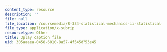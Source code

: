 ```yaml
---
content_type: resource
description: ''
file: null
file_location: /coursemedia/8-334-statistical-mechanics-ii-statistical-physics-of-fields-spring-2014/305aaaea045860108a574f545d753e45_Rv1UBrGVGFk.srt
file_type: application/x-subrip
resourcetype: Other
title: 3play caption file
uid: 305aaaea-0458-6010-8a57-4f545d753e45
---
```

